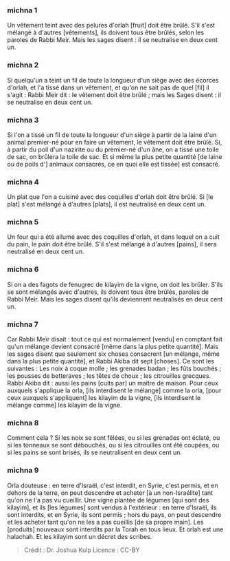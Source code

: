 
### michna 1
Un vêtement teint avec des pelures d'orlah [fruit] doit être brûlé. S'il s'est mélangé à d'autres [vêtements], ils doivent tous être brûlés, selon les paroles de Rabbi Meir. Mais les sages disent : il se neutralise en deux cent un.

### michna 2
Si quelqu'un a teint un fil de toute la longueur d'un siège avec des écorces d'orlah, et l'a tissé dans un vêtement, et qu'on ne sait pas de quel [fil] il s'agit : Rabbi Meir dit : le vêtement doit être brûlé ; mais les Sages disent : il se neutralise en deux cent un.

### michna 3
Si l'on a tissé un fil de toute la longueur d'un siège à partir de la laine d'un animal premier-né pour en faire un vêtement, le vêtement doit être brûlé. Si, à partir du poil d'un nazirite ou du premier-né d'un âne, on a tissé une toile de sac, on brûlera la toile de sac. Et si même la plus petite quantité [de laine ou de poils d'] animaux consacrés, ce en quoi elle est tissée] est consacré.

### michna 4
Un plat que l'on a cuisiné avec des coquilles d'orlah doit être brûlé. Si [le plat] s'est mélangé à d'autres [plats], il est neutralisé en deux cent un.

### michna 5
Un four qui a été allumé avec des coquilles d'orlah, et dans lequel on a cuit du pain, le pain doit être brûlé. S'il s'est mélangé à d'autres [pains], il sera neutralisé en deux cent un.

### michna 6
Si on a des fagots de fenugrec de kilayim de la vigne, on doit les brûler. S'ils se sont mélangés avec d'autres, ils doivent tous être brûlés, paroles de Rabbi Meir. Mais les sages disent qu'ils deviennent neutralisés en deux cent un.

### michna 7
Car Rabbi Meïr disait : tout ce qui est normalement [vendu] en comptant fait qu'un mélange devient consacré [même dans la plus petite quantité]. Mais les sages disent que seulement six choses consacrent [un mélange, même dans la plus petite quantité], et Rabbi Akiba dit sept [choses]. Ce sont les suivantes : Les noix à coque molle ; les grenades badan ; les fûts bouchés ; les pousses de betteraves ; les têtes de choux ; les citrouilles grecques. Rabbi Akiba dit : aussi les pains [cuits par] un maître de maison. Pour ceux auxquels s'applique la orla, [ils interdisent le mélange] comme la orla, [pour ceux auxquels s'appliquent] les kilayim de la vigne, [ils interdisent le mélange comme] les kilayim de la vigne.

### michna 8
Comment cela ? Si les noix se sont fêlées, ou si les grenades ont éclaté, ou si les tonneaux se sont débouchés, ou si les citrouilles ont été coupées, ou si les pains se sont brisés, ils se neutralisent en deux cent un.

### michna 9
Orla douteuse : en terre d'Israël, c'est interdit, en Syrie, c'est permis, et en dehors de la terre, on peut descendre et acheter [à un non-Israélite] tant qu'on ne l'a pas vu cueillir. Une vigne plantée de légumes [qui sont des kilayim], et ils [les légumes] sont vendus à l'extérieur : en terre d'Israël, ils sont interdits, et en Syrie, ils sont permis ; hors du pays, on peut descendre et les acheter tant qu'on ne les a pas cueillis [de sa propre main]. Les [produits] nouveaux sont interdits par la Torah en tous lieux. Et orlah est une halachah. Et les kilayim sont un décret des scribes.

>Crédit : Dr. Joshua Kulp
>Licence : CC-BY